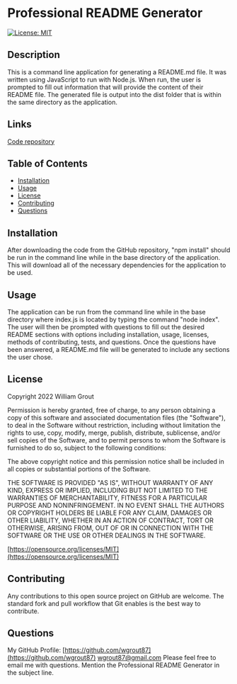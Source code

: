 # Professional README Generator
[![License: MIT](https://img.shields.io/badge/License-MIT-yellow.svg)](https://opensource.org/licenses/MIT)

## Description

This is a command line application for generating a README.md file. It was written using JavaScript to run with Node.js. When run, the user is prompted to fill out information that will provide the content of their README file. The generated file is output into the dist folder that is within the same directory as the application.

## Links

[Code repository](https://github.com/wgrout87/Professional-README-Generator)

## Table of Contents

- [Installation](#installation)
- [Usage](#usage)
- [License](#license)
- [Contributing](#contributing)
- [Questions](#questions)

## Installation

After downloading the code from the GitHub repository, "npm install" should be run in the command line while in the base directory of the application. This will download all of the necessary dependencies for the application to be used.

## Usage

The application can be run from the command line while in the base directory where index.js is located by typing the command "node index". The user will then be prompted with questions to fill out the desired README sections with options including installation, usage, licenses, methods of contributing, tests, and questions. Once the questions have been answered, a README.md file will be generated to include any sections the user chose.

## License

Copyright 2022 William Grout

Permission is hereby granted, free of charge, to any person obtaining a copy of this software and associated documentation files (the "Software"), to deal in the Software without restriction, including without limitation the rights to use, copy, modify, merge, publish, distribute, sublicense, and/or sell copies of the Software, and to permit persons to whom the Software is furnished to do so, subject to the following conditions:

The above copyright notice and this permission notice shall be included in all copies or substantial portions of the Software.

THE SOFTWARE IS PROVIDED "AS IS", WITHOUT WARRANTY OF ANY KIND, EXPRESS OR IMPLIED, INCLUDING BUT NOT LIMITED TO THE WARRANTIES OF MERCHANTABILITY, FITNESS FOR A PARTICULAR PURPOSE AND NONINFRINGEMENT. IN NO EVENT SHALL THE AUTHORS OR COPYRIGHT HOLDERS BE LIABLE FOR ANY CLAIM, DAMAGES OR OTHER LIABILITY, WHETHER IN AN ACTION OF CONTRACT, TORT OR OTHERWISE, ARISING FROM, OUT OF OR IN CONNECTION WITH THE SOFTWARE OR THE USE OR OTHER DEALINGS IN THE SOFTWARE.

[https://opensource.org/licenses/MIT](https://opensource.org/licenses/MIT)

## Contributing

Any contributions to this open source project on GitHub are welcome. The standard fork and pull workflow that Git enables is the best way to contribute.

## Questions

My GitHub Profile: [https://github.com/wgrout87](https://github.com/wgrout87)
wgrout87@gmail.com
Please feel free to email me with questions. Mention the Professional README Generator in the subject line.